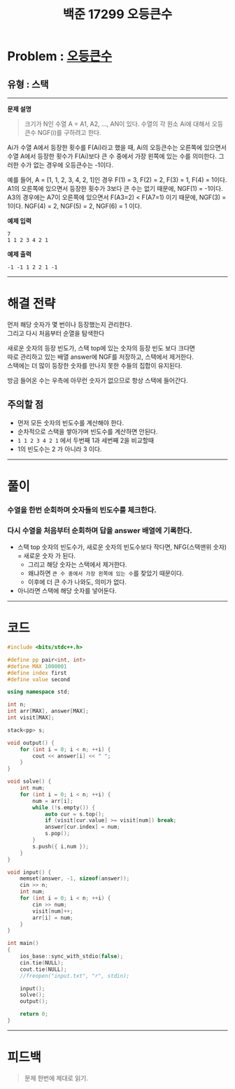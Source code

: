 ﻿---
title: 백준 17299 오등큰수
categories:
- PS

tags:
- baekjoon
- PS
- Problem Solve
---

<!-- 문제 번호 -->

# Problem : [오등큰수](boj.kr/17299)
## 유형 : 스택

---


**문제 설명**

> 크기가 N인 수열 A = A1, A2, ..., AN이 있다. 수열의 각 원소 Ai에 대해서 오등큰수 NGF(i)를 구하려고 한다.  
>
Ai가 수열 A에서 등장한 횟수를 F(Ai)라고 했을 때, Ai의 오등큰수는 오른쪽에 있으면서 수열 A에서 등장한 횟수가 F(Ai)보다 큰 수 중에서 가장 왼쪽에 있는 수를 의미한다. 그러한 수가 없는 경우에 오등큰수는 -1이다.  
>
예를 들어, A = [1, 1, 2, 3, 4, 2, 1]인 경우 F(1) = 3, F(2) = 2, F(3) = 1, F(4) = 1이다. A1의 오른쪽에 있으면서 등장한 횟수가 3보다 큰 수는 없기 때문에, NGF(1) = -1이다. A3의 경우에는 A7이 오른쪽에 있으면서 F(A3=2) < F(A7=1) 이기 때문에, NGF(3) = 1이다. NGF(4) = 2, NGF(5) = 2, NGF(6) = 1 이다.

**예제 입력**

```
7
1 1 2 3 4 2 1
```

**예제 출력**

```
-1 -1 1 2 2 1 -1
```

---


# 해결 전략

> 
먼저 해당 숫자가 몇 번이나 등장했는지 관리한다.  
그리고 다시 처음부터 순열을 탐색한다  
>
새로운 숫자의 등장 빈도가, 스택 top에 있는 숫자의 등장 빈도 보다 크다면  
따로 관리하고 있는 배열 answer에 NGF를 저장하고, 스택에서 제거한다.  
스택에는 더 많이 등장한 숫자를 만나지 못한 수들의 집합이 유지된다.  
>
방금 들어온 수는 우측에 아무런 숫자가 없으므로
항상 스택에 들어간다.




## 주의할 점

* 먼저 모든 숫자의 빈도수를 계산해야 한다.
* 순차적으로 스택을 쌓아가며 빈도수를 계산하면 안된다.
* `1 1 2 3 4 2 1` 에서 두번째 1과 세번째 2을 비교할때
* 1의 빈도수는 2 가 아니라 3 이다.


---



# 풀이

### 수열을 한번 순회하며 숫자들의 빈도수를 체크한다.

### 다시 수열을 처음부터 순회하며 답을 answer 배열에 기록한다.

* 스택 top 숫자의 빈도수가, 새로운 숫자의 빈도수보다 작다면, NFG(스택맨위 숫자) = 새로운 숫자 가 된다.
	* 그리고 해당 숫자는 스택에서 제거한다.
	* 왜냐하면 `큰 수 중에서 가장 왼쪽에 있는 수`를 찾았기 때문이다.
	* 이후에 더 큰 수가 나와도, 의미가 없다.
* 아니라면 스택에 해당 숫자를 넣어둔다.

---

# 코드

```c++
#include <bits/stdc++.h>

#define pp pair<int, int>
#define MAX 1000001
#define index first
#define value second

using namespace std;

int n;
int arr[MAX], answer[MAX];
int visit[MAX];

stack<pp> s;

void output() {
	for (int i = 0; i < n; ++i) {
		cout << answer[i] << " ";
	}
}

void solve() {
	int num;
	for (int i = 0; i < n; ++i) {
		num = arr[i];
		while (!s.empty()) {
			auto cur = s.top();
			if (visit[cur.value] >= visit[num]) break;
			answer[cur.index] = num;
			s.pop();
		}
		s.push({ i,num });
	}
}

void input() {
	memset(answer, -1, sizeof(answer));
	cin >> n;
	int num;
	for (int i = 0; i < n; ++i) {
		cin >> num;
		visit[num]++;
		arr[i] = num;
	}
}

int main()
{
	ios_base::sync_with_stdio(false);
	cin.tie(NULL);
	cout.tie(NULL);
	//freopen("input.txt", "r", stdin);

	input();
	solve();
	output();

	return 0;
}
```


---


# 피드백


> 문제 한번에 제대로 읽기.
